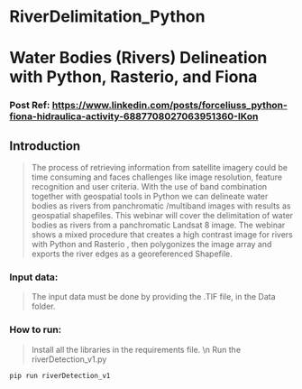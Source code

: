 # RiverDelimitation_Python

# Water Bodies (Rivers) Delineation with Python, Rasterio, and Fiona

### Post Ref: https://www.linkedin.com/posts/forceliuss_python-fiona-hidraulica-activity-6887708027063951360-IKon

## Introduction

> The process of retrieving information from satellite imagery could be time consuming and faces challenges like image resolution, feature recognition and user criteria. With the use of band combination together with geospatial tools in Python we can delineate water bodies as rivers from panchromatic /multiband images with results as geospatial shapefiles. This webinar will cover the delimitation of water bodies as rivers from a panchromatic Landsat 8 image. The webinar shows a mixed procedure that creates a high contrast image for rivers with Python and Rasterio , then polygonizes the image array and exports the river edges as a georeferenced Shapefile.

### Input data:

> The input data must be done by providing the .TIF file, in the Data folder.

### How to run:

> Install all the libraries in the requirements file. \n
> Run the riverDetection_v1.py

	pip run riverDetection_v1
